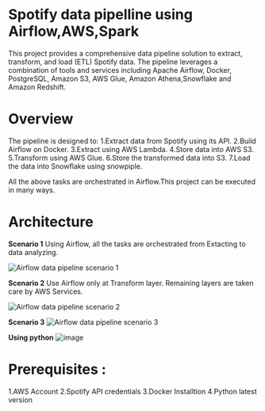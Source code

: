 # Spotify data pipelline using Airflow,AWS,Spark

This project provides a comprehensive data pipeline solution to extract, transform, and load (ETL) Spotify data. The pipeline leverages a combination of tools and services including Apache Airflow, Docker, PostgreSQL, Amazon S3, AWS Glue, Amazon Athena,Snowflake and Amazon Redshift.

# Overview

The pipeline is designed to:
1.Extract data from Spotify using its API.
2.Build Airflow on Docker.
3.Extract using AWS Lambda.
4.Store data into AWS S3.
5.Transform using AWS Glue.
6.Store the transformed data into S3.
7.Load the data into Snowflake using snowpiple.

All the above tasks are orchestrated in Airflow.This project can be executed in many ways.

# Architecture
**Scenario 1**
Using Airflow, all the tasks are orchestrated from Extacting to data analyzing.

![Airflow data pipeline scenario 1](https://github.com/user-attachments/assets/794b96da-2353-41f4-8a91-6b2387b28aa6)

**Scenario 2**
Use Airflow only at Transform layer. Remaining layers are taken care by AWS Services.

![Airflow data pipeline scenario 2](https://github.com/user-attachments/assets/b609c88c-9c54-4d06-930e-d3fff9aa51dd)

**Scenario 3**
![Airflow data pipeline scenario 3](https://github.com/user-attachments/assets/a39aa9e0-7558-4caa-9ce5-0e38a02912a5)

**Using python**
![image](https://github.com/user-attachments/assets/8d1d3b3b-d2dd-4922-bb37-ee71223c0d61)

# Prerequisites :

1.AWS Account
2.Spotify API credentials
3.Docker Installtion
4.Python latest version

